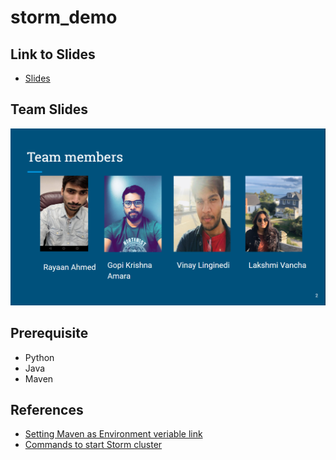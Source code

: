 # storm_demo
## Link to Slides 
- [Slides](https://docs.google.com/presentation/d/1eDvfEVDBhZQHLmNh9KM6dvsFpDR6WPqx4cu7gANdUpw/edit?usp=sharing)

## Team Slides
 ![Team Slide](https://github.com/raybox94/storm_demo/blob/master/images/Screenshot%20(200).png)
        
## Prerequisite

- Python
- Java
- Maven

## References

- [Setting Maven as Environment veriable link](https://www.mkyong.com/maven/how-to-install-maven-in-windows/)
- [Commands to start Storm cluster](http://admicloud.github.io/www/storm.html)
